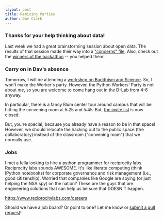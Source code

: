 ```yaml
---
layout: post
title: Remixing Parties
author: Dav Clark
---
```

### Thanks for your help thinking about data!

Last week we had a great brainstorming session about open data. The results of
that session made their way into a ["concerns"
file](https://github.com/infoEnergy/data/blob/master/CONCERNS.md). Also, check
out the [winners of the hackathon](http://berkeley.cleanweb.co/winners-2014/) --
you helped them!

### Carry on in Dav's absence

Tomorrow, I will be attending a [workshop on Buddhism and
Science](http://buddhiststudies.berkeley.edu/events/). So, I won't make the
Worker's party. However, the Python Workers' Party is not about *me*, so you are
welcome to come hang out in the D-Lab from 4-6 anyway.

In particular, there is a fancy Blum center tour around campus that will be
hitting the convening room at 5:25 and 5:45. But, [the invite
list](http://www.eventbrite.com/e/dil-innovation-crawl-tickets-11257757255?aff=es2)
is now closed.

But, you're special, because you already have a reason to be in that space!
However, we should relocate the hacking out to the public space (the
collaboratory) instead of the classroom ("convening room") that we normally use.

### Jobs

I met a fella looking to hire a python programmer for reciprocity labs.
Reciprocity labs sounds AWESOME. It's like literate computing (think IPython
notebooks) for corporate governance and risk management (i.e., good
citizenship). Worried that companies like Google are spying (or just helping the
NSA spy) on the nation? These are the guys that are engineering solutions that
can help us be sure that DOESN'T happen.

https://www.reciprocitylabs.com/careers

Should we have a job board? Or point to one? Let me know or [submit a pull
request](https://github.com/dlab-berkeley/python-berkeley)!
